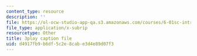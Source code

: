 ```yaml
---
content_type: resource
description: ''
file: https://ol-ocw-studio-app-qa.s3.amazonaws.com/courses/6-01sc-introduction-to-electrical-engineering-and-computer-science-i-spring-2011/d4917fb9b6df5c2e8cabe3d4e89d07f3_yWQYXEjxAnk.vtt
file_type: application/x-subrip
resourcetype: Other
title: 3play caption file
uid: d4917fb9-b6df-5c2e-8cab-e3d4e89d07f3
---
```

